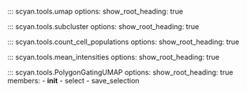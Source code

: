::: scyan.tools.umap
    options:
      show_root_heading: true

::: scyan.tools.subcluster
    options:
      show_root_heading: true

::: scyan.tools.count_cell_populations
    options:
      show_root_heading: true

::: scyan.tools.mean_intensities
    options:
      show_root_heading: true

::: scyan.tools.PolygonGatingUMAP
    options:
      show_root_heading: true
      members:
        - __init__
        - select
        - save_selection
